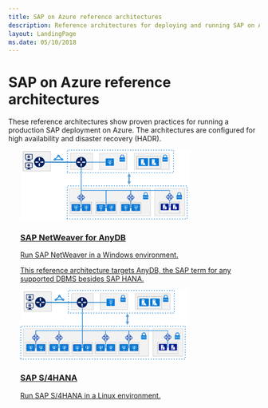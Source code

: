 ```yaml
---
title: SAP on Azure reference architectures
description: Reference architectures for deploying and running SAP on Azure.
layout: LandingPage
ms.date: 05/10/2018
---
```


# SAP on Azure reference architectures

These reference architectures show proven practices for running a production SAP deployment on Azure. The architectures are configured for high availability and disaster recovery (HADR).

<ul class="panelContent">
<li style="display: flex; flex-direction: column;">
    <a href="./sap-netweaver.md" style="display: flex; flex-direction: column; flex: 1 0 auto;">
        <div class="cardSize" style="flex: 1 0 auto; display: flex;">
            <div class="cardPadding" style="display: flex;">
                <div class="card">
                    <div class="cardImageOuter">
                        <div class="cardImage">
                            <img src="./images/sap-netweaver.svg" height="140px" />
                        </div>
                    </div>
                    <div class="cardText">
                        <h3>SAP NetWeaver for AnyDB</h3>
                        <p>Run SAP NetWeaver in a Windows environment.</p><p>This reference architecture targets AnyDB, the SAP term for any supported DBMS besides SAP HANA.</p>
                    </div>
                </div>
            </div>
        </div>
    </a>
</li>
<li style="display: flex; flex-direction: column;">
    <a href="./sap-s4hana.md" style="display: flex; flex-direction: column; flex: 1 0 auto;">
        <div class="cardSize" style="flex: 1 0 auto; display: flex;">
            <div class="cardPadding" style="display: flex;">
                <div class="card">
                    <div class="cardImageOuter">
                        <div class="cardImage">
                            <img src="./images/sap-s4hana.svg" height="140px" />
                        </div>
                    </div>
                    <div class="cardText">
                        <h3>SAP S/4HANA</h3>
                        <p>Run SAP S/4HANA in a Linux environment.</p>
                    </div>
                </div>
            </div>
        </div>
    </a>
</li>
</ul>
